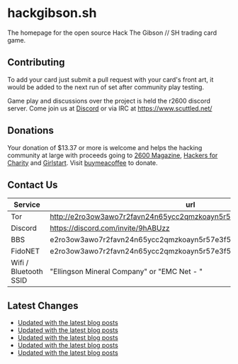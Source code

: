 # hackgibson.sh
The homepage for the open source Hack The Gibson // SH trading card game.


## Contributing

To add your card just submit a pull request with your card's front art, it would be added to the next run of set after community play testing.

Game play and discussions over the project is held the r2600 discord server. Come join us at [Discord](https://discord.com/invite/9hABUzz) or via IRC at https://www.scuttled.net/


## Donations

Your donation of $13.37 or more is welcome and helps the hacking community at large with proceeds going to [2600 Magazine](https://2600.com/), [Hackers for Charity](https://hackersforcharity.org) and [Girlstart](https://girlstart.org).  Visit [buymeacoffee](https://www.buymeacoffee.com/hackgibson.sh) to donate.


## Contact Us

Service | url
-|-
Tor | http://e2ro3ow3awo7r2favn24n65ycc2qmzkoayn5r57e3f56nvjwdcgg32ad.onion
Discord | https://discord.com/invite/9hABUzz
BBS | e2ro3ow3awo7r2favn24n65ycc2qmzkoayn5r57e3f56nvjwdcgg32ad.onion:23
FidoNET | e2ro3ow3awo7r2favn24n65ycc2qmzkoayn5r57e3f56nvjwdcgg32ad.onion:24554
Wifi / Bluetooth SSID | "Ellingson Mineral Company" or "EMC Net - <fidonet address>"

## Latest Changes
<!-- BLOG-POST-LIST:START -->
- [Updated with the latest blog posts](https://github.com/DFW2600/hackgibson.sh/commit/97e1d9a6afe9baee51d8a6e780bcef8ec0471437)
- [Updated with the latest blog posts](https://github.com/DFW2600/hackgibson.sh/commit/6142ea185d25797337f45ba3bf3d14810f2dc87e)
- [Updated with the latest blog posts](https://github.com/DFW2600/hackgibson.sh/commit/6497bdd68ae6ea06b5021ef87fec96c50990dfab)
- [Updated with the latest blog posts](https://github.com/DFW2600/hackgibson.sh/commit/676c4b3a087318ca1524682473657c5179acea38)
- [Updated with the latest blog posts](https://github.com/DFW2600/hackgibson.sh/commit/48f578845cd0cb5066f23f85fc1e92d09e8ff7db)
<!-- BLOG-POST-LIST:END -->
